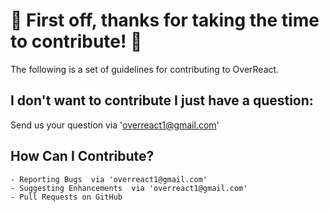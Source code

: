 # 🎉 First off, thanks for taking the time to contribute! 🎉

The following is a set of guidelines for contributing to OverReact. 

## I don't want to contribute I just have a question:
  
  Send us your question via 'overreact1@gmail.com' 


 ## How Can I Contribute?

    - Reporting Bugs  via 'overreact1@gmail.com' 
    - Suggesting Enhancements  via 'overreact1@gmail.com' 
    - Pull Requests on GitHub
    
